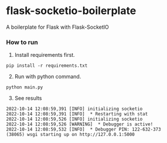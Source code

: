 # flask-socketio-boilerplate
A boilerplate for Flask with Flask-SocketIO


### How to run

1. Install requirements first.

```
pip install -r requirements.txt
```

2. Run with python command.

```
python main.py
```

3. See results 

```
2022-10-14 12:08:59,391 [INFO] initializing socketio
2022-10-14 12:08:59,391 [INFO]  * Restarting with stat
2022-10-14 12:08:59,526 [INFO] initializing socketio
2022-10-14 12:08:59,526 [WARNING]  * Debugger is active!
2022-10-14 12:08:59,532 [INFO]  * Debugger PIN: 122-632-373
(38065) wsgi starting up on http://127.0.0.1:5000
```